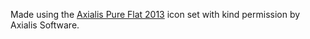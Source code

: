 Made using the [Axialis Pure Flat 2013](http://www.axialis.com/stock-icons/pure-flat-2013-toolbar.html) icon set
with kind permission by Axialis Software.
